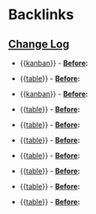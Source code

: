 
# Backlinks
## [Change Log](<Change Log.md>)
- {{[kanban](<kanban.md>)}}
                    - **[Before](<Before.md>):**

- {{[table](<table.md>)}}
                        - **[Before](<Before.md>):**

- {{[kanban](<kanban.md>)}}
                        - **[Before](<Before.md>):**

- {{[table](<table.md>)}}
                        - **[Before](<Before.md>):**

- {{[table](<table.md>)}}
                        - **[Before](<Before.md>):**

- {{[table](<table.md>)}}
                        - **[Before](<Before.md>):**

- {{[table](<table.md>)}}
                            - **[Before](<Before.md>):**

- {{[table](<table.md>)}}
                            - **[Before](<Before.md>):**

- {{[table](<table.md>)}}
                        - **[Before](<Before.md>):**

- {{[table](<table.md>)}}
                    - **[Before](<Before.md>):**

